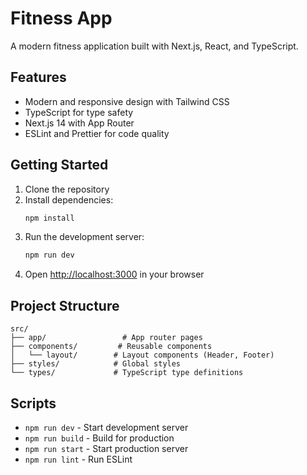 # Fitness App

A modern fitness application built with Next.js, React, and TypeScript.

## Features

- Modern and responsive design with Tailwind CSS
- TypeScript for type safety
- Next.js 14 with App Router
- ESLint and Prettier for code quality

## Getting Started

1. Clone the repository
2. Install dependencies:
   ```bash
   npm install
   ```
3. Run the development server:
   ```bash
   npm run dev
   ```
4. Open [http://localhost:3000](http://localhost:3000) in your browser

## Project Structure

```
src/
├── app/                 # App router pages
├── components/         # Reusable components
│   └── layout/        # Layout components (Header, Footer)
├── styles/            # Global styles
└── types/             # TypeScript type definitions
```

## Scripts

- `npm run dev` - Start development server
- `npm run build` - Build for production
- `npm run start` - Start production server
- `npm run lint` - Run ESLint